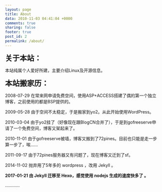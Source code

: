 ```yaml
---
layout: page
title: About
data: 2010-11-03 04:41:04 +0000
comments: true
sharing: false
footer: true
post_id: 2
permalink: /about/
---
```


<span style="font-size: 24px;"><strong>关于本站：</strong></span>

本站纯属个人爱好所建，主要介绍Linux及开源信息。

<span style="font-size: 24px;"><strong>本站搬家历：</strong></span>

2008-07-29 在常来网申请免费空间，使用ASP+ACCESS搭建了偶的第一个独立博客，之前使用的都是BSP提供的。

2009-05-28 由于空间不太稳定，于是搬家到yo2。从此开始使用WordPress。

2010-03-04 由于yo2挂了（好像现在跟BlogCN合并了），于是到gofreeserve申请了一个免费空间，博客又架起来了。

2010-11-01 由于gofreeserve被墙，博客又搬到了72pines。目前也只能是走一步算一步了，唉……

2011-09-17 由于72pines服务器又有问题了，现在博客又迁到了sf。

2014-11-02 抛弃用了5年多的 wordpress ，改用 Jekyll 。

<strong>2017-01-21 由 Jekyll 迁移至 Hexo，感觉使用 nodejs 生成的速度快多了 。</strong>

…………

